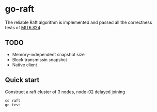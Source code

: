 # go-raft

The reliable Raft algorithm is implemented and passed all the correctness tests of [MIT6.824](https://github.com/owenliang/mit-6.824).

## TODO

* Memory-independent snapshot size
* Block transmissin snapshot
* Native client

## Quick start

Construct a raft cluster of 3 nodes, node-02 delayed joining

```
cd raft
go test
```

